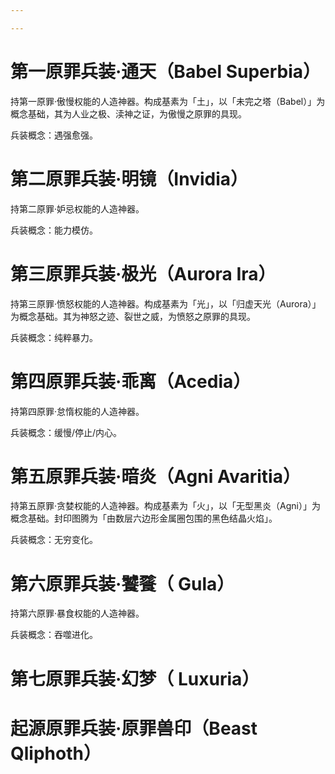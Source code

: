 ```yaml
---

---
```

# 第一原罪兵装·通天（Babel Superbia）

持第一原罪·傲慢权能的人造神器。构成基素为「土」，以「未完之塔（Babel）」为概念基础，其为人业之极、渎神之证，为傲慢之原罪的具现。

兵装概念：遇强愈强。

# 第二原罪兵装·明镜（Invidia）

持第二原罪·妒忌权能的人造神器。

兵装概念：能力模仿。

# 第三原罪兵装·极光（Aurora Ira）

持第三原罪·愤怒权能的人造神器。构成基素为「光」，以「归虚天光（Aurora）」为概念基础。其为神怒之迹、裂世之威，为愤怒之原罪的具现。

兵装概念：纯粹暴力。

# 第四原罪兵装·乖离（Acedia）

持第四原罪·怠惰权能的人造神器。

兵装概念：缓慢/停止/内心。

# 第五原罪兵装·暗炎（Agni Avaritia）

持第五原罪·贪婪权能的人造神器。构成基素为「火」，以「无型黑炎（Agni）」为概念基础。封印图腾为「由数层六边形金属圈包围的黑色结晶火焰」。

兵装概念：无穷变化。

# 第六原罪兵装·饕餮（ Gula）

持第六原罪·暴食权能的人造神器。

兵装概念：吞噬进化。

# 第七原罪兵装·幻梦（ Luxuria）

# 起源原罪兵装·原罪兽印（Beast Qliphoth）